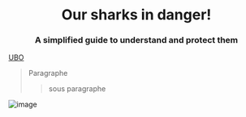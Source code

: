 <div align="center">
  
# Our sharks in danger!

</div>
<div align="center">
  
### A simplified guide to understand and protect them

</div>



[UBO](https://ent.univ-brest.fr)
> Paragraphe
>> sous paragraphe

![image](https://images.ctfassets.net/hrltx12pl8hq/28ECAQiPJZ78hxatLTa7Ts/2f695d869736ae3b0de3e56ceaca3958/free-nature-images.jpg?fit=fill&w=1200&h=630)
